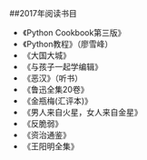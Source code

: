 ##2017年阅读书目

- 《Python Cookbook第三版》
- 《Python教程》（廖雪峰）
- 《大国大城》
- 《与孩子一起学编辑》
- 《恶汉》（听书）
- 《鲁迅全集20卷》
- 《金瓶梅(汇评本)》
- 《男人来自火星，女人来自金星》
- 《反脆弱》
- 《资治通鉴》
- 《王阳明全集》
